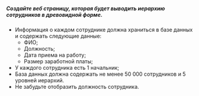 #####  Создайте веб страницу, которая будет выводить иерархию сотрудников в древовидной форме.<br>
* Информация о каждом сотруднике должна храниться в базе данных и
содержать следующие данные:<br>
    - ФИО;<br>
    - Должность;<br>
    - Дата приема на работу;<br>
    - Размер заработной платы;<br>
* У каждого сотрудника есть 1 начальник;<br>
* База данных должна содержать не менее 50 000 сотрудников и 5 уровней
иерархий.<br>
* Не забудьте отобразить должность сотрудника.
